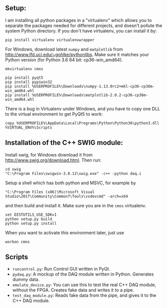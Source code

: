

## Setup:

I am installing all python packages in a "virtualenv" which allows you to separate the packages needed for different projects, and doesn't pollute the system Python directory.  If you don't have virtualenv, you can install it by:

    pip install virtualenv virtualenvwrapper

For Windows, download latest `numpy` and `matplotlib` from http://www.lfd.uci.edu/~gohlke/pythonlibs.  Make sure it matches your Python version (for Python 3.6 64 bit: cp36-win_amd64).

    mkvirtualenv cmos

    pip install pyqt5
    pip install pypiwin32 
    pip install %USERPROFILE%\Downloads\numpy-1.13.0rc2+mkl-cp36-cp36m-win_amd64.whl 
    pip install %USERPROFILE%\Downloads\matplotlib-2.0.2-cp36-cp36m-win_amd64.whl

There is a bug in Virtualenv under Windows, and you have to copy one DLL to the virtual environment to get PyQt5 to work:

    copy %USERPROFILE%\AppData\Local\Programs\Python\Python36\python3.dll %VIRTUAL_ENV%\Scripts

## Installation of the C++ SWIG module:

Install swig, for Windows download it from http://www.swig.org/download.html.  Then run:

    cd swig
    "C:\Program Files\swigwin-3.0.12\swig.exe" -c++ -python daq.i

Setup a shell which has both python and MSVC, for example by

    "C:\Program Files (x86)\Microsoft Visual Studio\2017\Community\Common7\Tools\vsdevcmd" -arch=x64

and then build and install it.  Make sure you are in the `cmos` virtualenv.

	set DISTUTILS_USE_SDK=1
    python setup.py build
    python setup.py install

When you want to activate this environment later, just use

    workon cmos

## Scripts

- `runcontrol.py`: Run Control GUI written in PyQt.
- `pydaq.py`: A mockup of the DAQ module written in Python.  Generates dummy data.
- `emulate_device.py`: You can use this to test the real C++ DAQ module, without the FPGA.  Creates fake data and writes it to a pipe.
- `test_daq_module.py`: Reads fake data from the pipe, and gives it to the C++ DAQ module.
